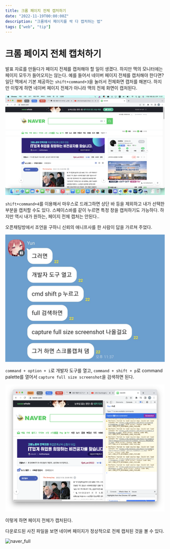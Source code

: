 ```yaml
---
title: 크롬 페이지 전체 캡처하기
date: "2022-11-19T00:00:00Z"
description: "크롬에서 페이지를 싹 다 캡처하는 법"
tags: ["web", "tip"]
---
```


# 크롬 페이지 전체 캡처하기

발표 자료를 만들다가 페이지 전체를 캡처해야 할 일이 생겼다. 하지만 맥의 모니터에는 페이지 모두가 들어오지는 않는다. 예를 들어서 네이버 페이지 전체를 캡처해야 한다면? 일단 맥에서 기본 제공하는 `shift+command+3`을 눌러서 전체화면 캡처를 해본다. 하지만 이렇게 하면 네이버 페이지 전체가 아니라 맥의 전체 화면이 캡처된다.

![naver](./naver.png)

`shift+command+4`를 이용해서 마우스로 드래그하면 상단 바 등을 제외하고 내가 선택한 부분을 캡처할 수도 있다. 스페이스바를 같이 누르면 특정 창을 캡처하기도 가능하다. 하지만 역시 내가 원하는, 페이지 전체 캡처는 안된다..

오픈채팅방에서 조언을 구하니 신뢰의 애니프사를 한 사람이 답을 가르쳐 주었다.

![kakao](./kakao_talk.jpeg)

`command + option + i`로 개발자 도구를 열고, `command + shift + p`로 command palette를 열어서 `capture full size screenshot`을 검색하면 된다.

![capture](./capture.png)

이렇게 하면 페이지 전체가 캡처된다.

다운로드된 사진 파일을 보면 네이버 페이지가 정상적으로 전체 캡처된 것을 볼 수 있다.

![naver_full](./www.naver.com_.png)
